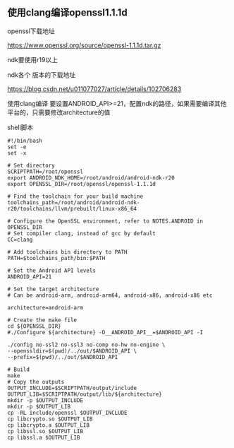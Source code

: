 ## 使用clang编译openssl1.1.1d 

openssl下载地址

https://www.openssl.org/source/openssl-1.1.1d.tar.gz

ndk要使用r19以上

ndk各个 版本的下载地址

https://blog.csdn.net/u011077027/article/details/102706283



使用clang编译 要设置ANDROID_API>=21，配置ndk的路径，如果需要编译其他平台的，只需要修改architecture的值



shell脚本

```shell
#!/bin/bash
set -e
set -x

# Set directory
SCRIPTPATH=/root/openssl
export ANDROID_NDK_HOME=/root/android/android-ndk-r20
export OPENSSL_DIR=/root/openssl/openssl-1.1.1d

# Find the toolchain for your build machine
toolchains_path=/root/android/android-ndk-r20/toolchains/llvm/prebuilt/linux-x86_64

# Configure the OpenSSL environment, refer to NOTES.ANDROID in OPENSSL_DIR
# Set compiler clang, instead of gcc by default
CC=clang

# Add toolchains bin directory to PATH
PATH=$toolchains_path/bin:$PATH

# Set the Android API levels
ANDROID_API=21

# Set the target architecture
# Can be android-arm, android-arm64, android-x86, android-x86 etc

architecture=android-arm

# Create the make file
cd ${OPENSSL_DIR}
#./Configure ${architecture} -D__ANDROID_API__=$ANDROID_API -I

./config no-ssl2 no-ssl3 no-comp no-hw no-engine \
--openssldir=$(pwd)/../out/$ANDROID_API \
--prefix=$(pwd)/../out/$ANDROID_API

# Build
make
# Copy the outputs
OUTPUT_INCLUDE=$SCRIPTPATH/output/include
OUTPUT_LIB=$SCRIPTPATH/output/lib/${architecture}
mkdir -p $OUTPUT_INCLUDE
mkdir -p $OUTPUT_LIB
cp -RL include/openssl $OUTPUT_INCLUDE
cp libcrypto.so $OUTPUT_LIB
cp libcrypto.a $OUTPUT_LIB
cp libssl.so $OUTPUT_LIB
cp libssl.a $OUTPUT_LIB
```



